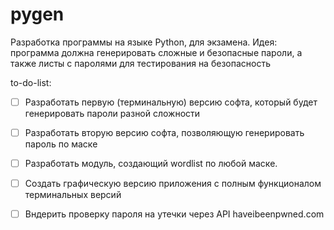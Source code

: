 # pygen
Разработка программы на языке Python, для экзамена.
Идея: программа должна генерировать сложные и безопасные пароли, а также листы с паролями для тестирования на безопасность

to-do-list:

- [ ] Разработать первую (терминальную) версию софта, который будет генерировать пароли разной сложности
- [ ] Разработать вторую версию софта, позволяющую генерировать пароль по маске
- [ ] Разработать модуль, создающий wordlist по любой маске.

- [ ] Создать графическую версию приложения с полным функционалом терминальных версий
- [ ] Вндерить проверку пароля на утечки через API haveibeenpwned.com
